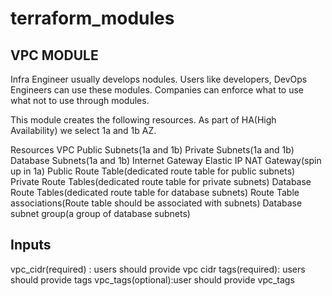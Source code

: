 # terraform_modules
## VPC MODULE
Infra Engineer usually develops nodules. Users like developers, DevOps Engineers can use these modules. Companies can enforce what to use what not to use through modules.

This module creates the following resources. As part of HA(High Availability) we select 1a and 1b AZ.

Resources
VPC
Public Subnets(1a and 1b)
Private Subnets(1a and 1b)
Database Subnets(1a and 1b)
Internet Gateway
Elastic IP
NAT Gateway(spin up in 1a)
Public Route Table(dedicated route table for public subnets)
Private Route Tables(dedicated route table for private subnets)
Database Route Tables(dedicated route table for database subnets)
Route Table associations(Route table should be associated with subnets)
Database subnet group(a group of database subnets)

## Inputs

vpc_cidr(required) : users should provide vpc cidr
tags(required): users should provide tags
vpc_tags(optional):user should provide vpc_tags
